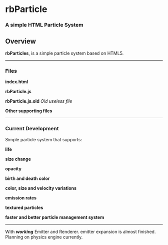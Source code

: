 # rbParticle
### A simple HTML Particle System
## Overview

**rbParticles**, is a simple particle system based on HTML5.
****

### Files

**index.html**

**rbParticle.js**

**rbParticle.js.old**     *Old useless file*

**Other supporting files**
****

### Current Development

Simple particle system that supports:

**life**

**size change**

**opacity**

**birth and death color**

**color, size and velocity variations**

**emission rates**

**textured particles**

**faster and better particle management system**
****

With ***working*** Emitter and Renderer. emitter expansion is almost finished. Planning on physics engine currently.